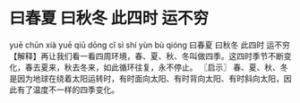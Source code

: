 # 曰春夏     曰秋冬     此四时     运不穷

yuē chūn xià 	yuē qiū dōng 	cǐ sì shí 	yùn bù qióng
曰春夏 	曰秋冬 	此四时 	运不穷
【解释】再让我们看一看四周环境，春、夏、秋、冬叫做四季。这四时季节不断变化，春去夏来，秋去冬来，如此循环往复，永不停止。
〖启示〗 春、夏、秋、冬是因为地球在绕着太阳运转时，有时面向太阳、有时背向太阳、有时斜向太阳，因此有了温度不一样的四季变化。
